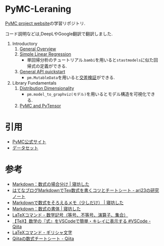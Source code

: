 # PyMC-Leraning
[PyMC project website](https://www.pymc.io/welcome.html)の学習リポジトリ.

コード説明などは,DeepLやGoogle翻訳で翻訳しました.

1. Introductory
    1. [General Overview](https://www.pymc.io/projects/docs/en/stable/learn/core_notebooks/pymc_overview.html)
    1. [Simple Linear Regression](https://www.pymc.io/projects/docs/en/stable/learn/core_notebooks/GLM_linear.html)
        * 単回帰分析のチュートリアル.```bambi```を用いると```stastmodels```に似た回帰式の定義ができる.
    1. [General API quickstart](https://www.pymc.io/projects/docs/en/stable/learn/core_notebooks/GLM_linear.html)
        * ```pm.MutableData```を用いると[交差検証](https://www.pymc.io/projects/examples/en/latest/introductory/api_quickstart.html#predicting-on-hold-out-data)ができる.
1. Library Fundamentals
    1. [Distribution Dimensionality](https://www.pymc.io/projects/docs/en/stable/learn/core_notebooks/dimensionality.html)
        * ```pm.model_to_graphviz(モデル)```を用いるとモデル構造を可視化できる.
    1. [PyMC and PyTensor](https://www.pymc.io/projects/docs/en/stable/learn/core_notebooks/pymc_pytensor.html)


# 引用
* [PyMC公式サイト](https://www.pymc.io/welcome.html)
* [データセット](https://github.com/pymc-devs/pymc-examples)

# 参考
* [Markdown：数式の場合分け | 寝坊した](https://oversleptabit.com/archives/5391)
* [はてなブログMarkdownでTex数式を書くコツとチートシート - ari23の研究ノート](https://ari23ant.com/entry/hatenatex-markdown)
* [Markdownで数式をそろえるメモ（少しだけ） | 寝坊した](https://oversleptabit.com/archives/5155)
* [Markdown：数式の書体 | 寝坊した](https://oversleptabit.com/archives/5397)
* [LaTeXコマンド - 数学記号（等号、不等号、演算子、集合）](https://medemanabu.net/latex/operators/)
* [【TeX】数学の『式』をVSCodeで簡単・キレイに表示する #VSCode - Qiita](https://qiita.com/fluffyOkitsune/items/94e0818e8d8c2acc0db1)
* [LaTeXコマンド - ギリシャ文字](https://medemanabu.net/latex/greek/)
* [Qiitaの数式チートシート - Qiita](https://qiita.com/PlanetMeron/items/63ac58898541cbe81ada)




